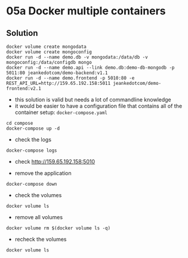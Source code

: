 # 05a Docker multiple containers

## Solution

```shell
docker volume create mongodata
docker volume create mongoconfig
docker run -d --name demo.db -v mongodata:/data/db -v mongoconfig:/data/configdb mongo
docker run -d --name demo.api --link demo.db:demo-db-mongodb -p 5011:80 jeankedotcom/demo-backend:v1.1
docker run -d --name demo.frontend -p 5010:80 -e REST_API_URL=http://159.65.192.158:5011 jeankedotcom/demo-frontend:v2.1
```

* this solution is valid but needs a lot of commandline knowledge
* it would be easier to have a configuration file that contains all of the container setup: `docker-compose.yaml`

```shell
cd compose
docker-compose up -d
```

* check the logs

```shell
docker-compose logs
```

* check <http://159.65.192.158:5010>

* remove the application

```shell
docker-compose down
```

* check the volumes

```shell
docker volume ls
```

* remove all volumes

```shell
docker volume rm $(docker volume ls -q)
```

* recheck the volumes

```shell
docker volume ls
```
